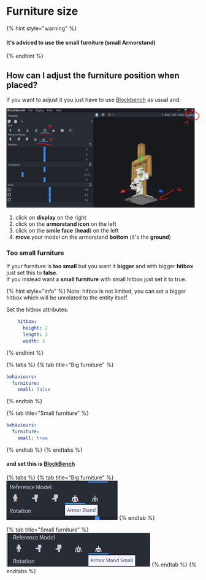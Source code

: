 # Furniture size

{% hint style="warning" %}
#### It's adviced to use the small furniture (small Armorstand)
{% endhint %}

## How can I adjust the furniture position when placed?

If you want to adjust it you just have to use [Blockbench](../item-properties/resource/creating-3d-models.md) as usual and:

![](<../../../.gitbook/assets/image_(8).png>)

1. click on **display** on the right
2. click on the **armorstand icon** on the left
3. click on the **smile face** (**head**) on the left
4. **move** your model on the armorstand **bottom** (it's the **ground**)

### Too small furniture

If your furniture is **too small** but you want it **bigger** and with bigger **hitbox** just set this to **false**.\
If you instead want a **small furniture** with small hitbox just set it to true.

{% hint style="info" %}
Note: hitbox is not limited, you can set a bigger hitbox which will be unrelated to the entity itself.

Set the hitbox attributes:

```yaml
    hitbox:
      height: 2
      length: 3
      width: 3
```
{% endhint %}

{% tabs %}
{% tab title="Big furniture" %}
```yaml
behaviours:
  furniture:
    small: false
```
{% endtab %}

{% tab title="Small furniture" %}
```yaml
behaviours:
  furniture:
    small: true
```
{% endtab %}
{% endtabs %}

#### and set this is [BlockBench](../item-properties/resource/creating-3d-models.md)

{% tabs %}
{% tab title="Big furniture" %}
![](<../../../.gitbook/assets/image_(9).png>)
{% endtab %}

{% tab title="Small furniture" %}
![](<../../../.gitbook/assets/image_(10).png>)
{% endtab %}
{% endtabs %}
